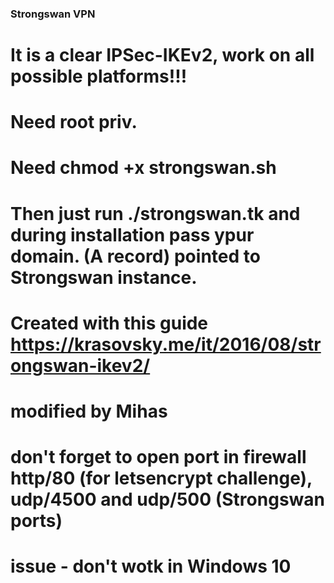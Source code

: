 ### Strongswan VPN

# It is a clear IPSec-IKEv2, work on all possible platforms!!!
# Need root priv.
# Need chmod +x strongswan.sh
# Then just run ./strongswan.tk and during installation pass ypur domain. (A record) pointed to Strongswan instance. 
# Created with this guide https://krasovsky.me/it/2016/08/strongswan-ikev2/
# modified by Mihas
# don't forget to open port in firewall http/80 (for letsencrypt challenge), udp/4500 and udp/500 (Strongswan ports)
# issue - don't wotk in Windows 10
